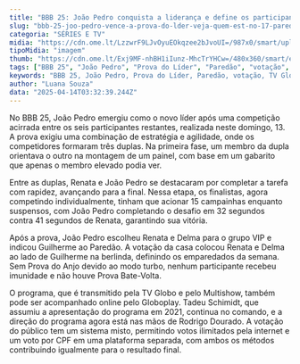 ```yaml
---
title: "BBB 25: João Pedro conquista a liderança e define os participantes do 17º Paredão"
slug: "bbb-25-joo-pedro-vence-a-prova-do-lder-veja-quem-est-no-17-paredo"
categoria: "SÉRIES E TV"
midia: "https://cdn.ome.lt/LzzwrF9LJvOyuEOkqzee2bJvoUI=/987x0/smart/uploads/conteudo/fotos/bbb25-joao-pedro-17-lider.jpg"
tipoMidia: "imagem"
thumb: "https://cdn.ome.lt/Exj9MF-nhBH1iIunz-MhcTrYHCw=/480x360/smart/extras/conteudos/bbb25-joao-pedro-17-lider-peq.jpg"
tags: ["BBB 25", "João Pedro", "Prova do Líder", "Paredão", "votação", "TV Globo", "Globoplay", "Tadeu Schimidt", "especial-BBB 25"]
keywords: "BBB 25, João Pedro, Prova do Líder, Paredão, votação, TV Globo, Globoplay, Tadeu Schimidt"
author: "Luana Souza"
data: "2025-04-14T03:32:39.244Z"
---
```


No BBB 25, João Pedro emergiu como o novo líder após uma competição acirrada entre os seis participantes restantes, realizada neste domingo, 13. A prova exigiu uma combinação de estratégia e agilidade, onde os competidores formaram três duplas. Na primeira fase, um membro da dupla orientava o outro na montagem de um painel, com base em um gabarito que apenas o membro elevado podia ver.

Entre as duplas, Renata e João Pedro se destacaram por completar a tarefa com rapidez, avançando para a final. Nessa etapa, os finalistas, agora competindo individualmente, tinham que acionar 15 campainhas enquanto suspensos, com João Pedro completando o desafio em 32 segundos contra 41 segundos de Renata, garantindo sua vitória.

Após a prova, João Pedro escolheu Renata e Delma para o grupo VIP e indicou Guilherme ao Paredão. A votação da casa colocou Renata e Delma ao lado de Guilherme na berlinda, definindo os emparedados da semana. Sem Prova do Anjo devido ao modo turbo, nenhum participante recebeu imunidade e não houve Prova Bate-Volta.

O programa, que é transmitido pela TV Globo e pelo Multishow, também pode ser acompanhado online pelo Globoplay. Tadeu Schimidt, que assumiu a apresentação do programa em 2021, continua no comando, e a direção do programa agora está nas mãos de Rodrigo Dourado. A votação do público tem um sistema misto, permitindo votos ilimitados pela internet e um voto por CPF em uma plataforma separada, com ambos os métodos contribuindo igualmente para o resultado final.